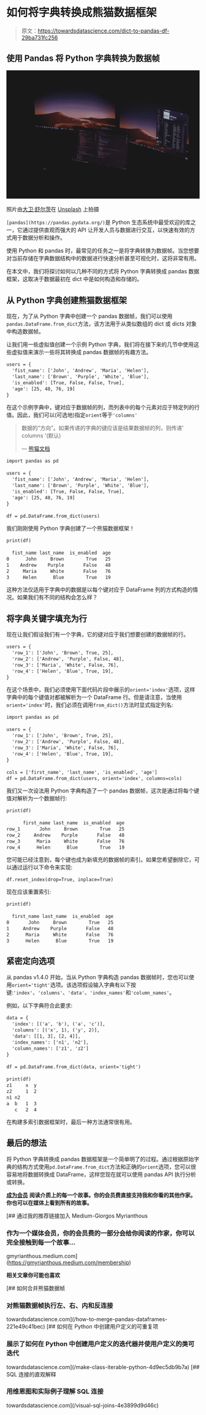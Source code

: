 # 如何将字典转换成熊猫数据框架

> 原文：<https://towardsdatascience.com/dict-to-pandas-df-29ba731fc256>

## 使用 Pandas 将 Python 字典转换为数据帧

![](img/304b32875e1864e756649dd6cdf26236.png)

照片由[大卫·舒尔茨](https://unsplash.com/@davidschultz?utm_source=unsplash&utm_medium=referral&utm_content=creditCopyText)在 [Unsplash](https://unsplash.com/s/photos/programming?utm_source=unsplash&utm_medium=referral&utm_content=creditCopyText) 上拍摄

`[pandas](https://pandas.pydata.org/)`是 Python 生态系统中最受欢迎的库之一，它通过提供直观而强大的 API 让开发人员与数据进行交互，以快速有效的方式用于数据分析和操作。

使用 Python 和 pandas 时，最常见的任务之一是将字典转换为数据帧。当您想要对当前存储在字典数据结构中的数据进行快速分析甚至可视化时，这将非常有用。

在本文中，我们将探讨如何以几种不同的方式将 Python 字典转换成 pandas 数据框架，这取决于数据最初在 dict 中是如何构造和存储的。

## 从 Python 字典创建熊猫数据框架

现在，为了从 Python 字典中创建一个 pandas 数据帧，我们可以使用`pandas.DataFrame.from_dict`方法，该方法用于从类似数组的 dict 或 dicts 对象中构造数据帧。

让我们用一些虚拟值创建一个示例 Python 字典，我们将在接下来的几节中使用这些虚拟值来演示一些将其转换成 pandas 数据帧的有趣方法。

```
users = {
  'fist_name': ['John', 'Andrew', 'Maria', 'Helen'],
  'last_name': ['Brown', 'Purple', 'White', 'Blue'],
  'is_enabled': [True, False, False, True],
  'age': [25, 48, 76, 19]
}
```

在这个示例字典中，键对应于数据帧的列，而列表中的每个元素对应于特定列的行值。因此，我们可以(可选地)指定`orient`等于`'columns'`

> 数据的“方向”。如果传递的字典的键应该是结果数据帧的列，则传递' columns '(默认)
> 
> — [熊猫文档](https://pandas.pydata.org/docs/reference/api/pandas.DataFrame.from_dict.html)

```
import pandas as pd 

users = {
  'fist_name': ['John', 'Andrew', 'Maria', 'Helen'],
  'last_name': ['Brown', 'Purple', 'White', 'Blue'],
  'is_enabled': [True, False, False, True],
  'age': [25, 48, 76, 19]
}

df = pd.DataFrame.from_dict(users)
```

我们刚刚使用 Python 字典创建了一个熊猫数据框架！

```
print(df)

  fist_name last_name  is_enabled  age
0      John     Brown        True   25
1    Andrew    Purple       False   48
2     Maria     White       False   76
3     Helen      Blue        True   19
```

这种方法仅适用于字典中的数据是以每个键对应于 DataFrame 列的方式构造的情况。如果我们有不同的结构会怎么样？

## 将字典关键字填充为行

现在让我们假设我们有一个字典，它的键对应于我们想要创建的数据帧的行。

```
users = {
  'row_1': ['John', 'Brown', True, 25],
  'row_2': ['Andrew', 'Purple', False, 48],
  'row_3': ['Maria', 'White', False, 76],
  'row_4': ['Helen', 'Blue', True, 19],
}
```

在这个场景中，我们必须使用下面代码片段中展示的`orient='index'`选项，这样字典中的每个键值对都被解析为一个 DataFrame 行。但是请注意，当使用`orient='index'`时，我们必须在调用`from_dict()`方法时显式指定列名:

```
import pandas as pd

users = {
  'row_1': ['John', 'Brown', True, 25],
  'row_2': ['Andrew', 'Purple', False, 48],
  'row_3': ['Maria', 'White', False, 76],
  'row_4': ['Helen', 'Blue', True, 19],
}

cols = ['first_name', 'last_name', 'is_enabled', 'age']
df = pd.DataFrame.from_dict(users, orient='index', columns=cols)
```

我们又一次设法用 Python 字典构造了一个 pandas 数据帧，这次是通过将每个键值对解析为一个数据帧行:

```
print(df)

      first_name last_name  is_enabled  age
row_1       John     Brown        True   25
row_2     Andrew    Purple       False   48
row_3      Maria     White       False   76
row_4      Helen      Blue        True   19
```

您可能已经注意到，每个键也成为新填充的数据帧的索引。如果您希望删除它，可以通过运行以下命令来实现:

```
df.reset_index(drop=True, inplace=True)
```

现在应该重置索引:

```
print(df)

  first_name last_name  is_enabled  age
0       John     Brown        True   25
1     Andrew    Purple       False   48
2      Maria     White       False   76
3      Helen      Blue        True   19
```

## 紧密定向选项

从 pandas v1.4.0 开始，当从 Python 字典构造 pandas 数据帧时，您也可以使用`orient='tight'`选项。该选项假设输入字典有以下按键:`'index'`、`'columns'`、`'data'`、`'index_names'`和`'column_names'`。

例如，以下字典符合此要求:

```
data = {
  'index': [('a', 'b'), ('a', 'c')],
  'columns': [('x', 1), ('y', 2)],
  'data': [[1, 3], [2, 4]],
  'index_names': ['n1', 'n2'],
  'column_names': ['z1', 'z2']
}

df = pd.DataFrame.from_dict(data, orient='tight')

print(df)
z1     x  y
z2     1  2
n1 n2      
a  b   1  3
   c   2  4
```

在构建多索引数据框架时，最后一种方法通常很有用。

## 最后的想法

将 Python 字典转换成 pandas 数据框架是一个简单明了的过程。通过根据原始字典的结构方式使用`pd.DataFrame.from_dict`方法和正确的`orient`选项，您可以很容易地将数据转换成 DataFrame，这样您现在就可以使用 pandas API 执行分析或转换。

[**成为会员**](https://gmyrianthous.medium.com/membership) **阅读介质上的每一个故事。你的会员费直接支持我和你看的其他作家。你也可以在媒体上看到所有的故事。**

[](https://gmyrianthous.medium.com/membership) [## 通过我的推荐链接加入 Medium-Giorgos Myrianthous

### 作为一个媒体会员，你的会员费的一部分会给你阅读的作家，你可以完全接触到每一个故事…

gmyrianthous.medium.com](https://gmyrianthous.medium.com/membership) 

**相关文章你可能也喜欢**

[](/how-to-merge-pandas-dataframes-221e49c41bec) [## 如何合并熊猫数据帧

### 对熊猫数据帧执行左、右、内和反连接

towardsdatascience.com](/how-to-merge-pandas-dataframes-221e49c41bec) [](/make-class-iterable-python-4d9ec5db9b7a) [## 如何在 Python 中创建用户定义的可重复项

### 展示了如何在 Python 中创建用户定义的迭代器并使用户定义的类可迭代

towardsdatascience.com](/make-class-iterable-python-4d9ec5db9b7a) [](/visual-sql-joins-4e3899d9d46c) [## SQL 连接的直观解释

### 用维恩图和实际例子理解 SQL 连接

towardsdatascience.com](/visual-sql-joins-4e3899d9d46c)
